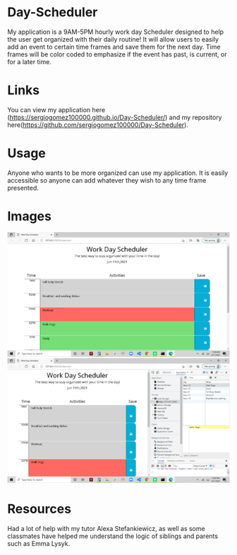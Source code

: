 # Day-Scheduler
My application is a 9AM-5PM hourly work day Scheduler designed to help the user get organized with their daily routine! It will allow users to easily add an event to certain time frames and save them for the next day. Time frames will be color coded to emphasize if the event has past, is current, or for a later time.

# Links
You can view my application here (https://sergiogomez100000.github.io/Day-Scheduler/) and my repository here(https://github.com/sergiogomez100000/Day-Scheduler).

# Usage
Anyone who wants to be more organized can use my application. It is easily accessible so anyone can add whatever they wish to any time frame presented.

# Images
<img src="assests\images\Day-Scheduler.png">
<img src="assests\images\Day-Scheduler-Storage.png">

# Resources
Had a lot of help with my tutor Alexa Stefankiewicz, as well as some classmates have helped me understand the logic of siblings and parents such as Emma Lysyk.

